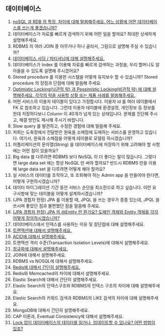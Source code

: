 ## 데이터베이스

1. [noSQL 과 RDB 의 특징, 차이에 대해 말씀해주세요. 어느 상황에 어떤 데이터베이스를 쓰는게 좋겠습니까?](1.md)
2. 데이터베이스가 자료를 빠르게 검색하기 위해 어떤 일을 할까요? 최대한 상세하게 설명해주세요.
3. RDBMS 의 여러 JOIN 중 아무거나 하나 골라서, 그림으로 설명해 주실 수 있습니까?
4. [데이터베이스 샤딩 / 파티셔닝에 대해 설명해주세요.](4.md)
5. 데이터베이스가 Index 를 이용해 자료를 빠르게 검색하는 과정을, 우리 할머니도 알아들을 수 있도록 설명해 주시겠어요?
6. Stored procedure 를 이용한 시스템을 어떻게 유지보수 할 수 있습니까? Stored procedure 의 장점과 단점에 대해 말씀해 주세요.
7. [Optimistic Locking(낙관적 락) 과 Pessimistic Locking(비관적 락) 에 대해 설명해주세요. 각각의 락을 사용할 상황 또는 제품 사례를 말씀해주세요.](7.md)
8. 어떤 서비스의 이용자 테이블이 있다고 가정합시다. 이용자 id 를 여러 테이블에서 FK 로 참조하고 있습니다. 그런데 이용자 테이블에 환경설정, 개인정보 등 정보를 한데 저장하다보니 Column 이 40개가 넘게 있는 상태입니다. 문제를 진단해 주시고, 해결 방안도 제시해 주시기 바랍니다.
9. Slow query 를 발견하고, 수정한 경험에 대해 말씀해 주세요.
10. 저희는 도축장에서 전달받은 원육을 소매점에 도매하는 서비스를 운영하고 있습니다. 여기서, 원육과 소매점을 어떻게 테이블로 모델링 하시겠습니까?
11. 어플리케이션의 문자열(String) 을 데이터베이스에 저장하기 위해 고려해야 할 사항에는 어떤 점이 있을까요?
12. Big data 를 다루려면 RDBMS 보다 NoSQL 이 더 좋다는 말이 많습니다. 그렇다면 large data set 에는 항상 NoSQL 만 써야 할까요? 반드시 RDBMS 만을 이용해 large data set 을 다루려면 어떻게 해야 할까요?
13. 실 서비스의 데이터를 조작하고, 또 조회해야 하는 Admin app 을 만들어야 한다면, 어떻게 구현하시겠습니까?
14. 데이터 마이그레이션 기간 동안 서비스 순단을 최소한으로 하고 싶습니다. 이런 요구사항에 맞는 테이블을 어떻게 설계하시겠습니까?
15. (JPA 경험자 한정) JPA 를 이용할 때, JPQL 을 쓰는 경우가 종종 있는데, JPQL 을 쓰시며 좋았던 점과 불편했던 점을 말씀해 주세요.
16. [(JPA 경험자 한정) JPA 의 @Entity 란 뭔가요? 도메인 객체와 Entity 객체를 각각 어떻게 정의하시겠습니까?](16.md)
17. 데이터베이스에서 인덱스를 사용하는 이유 및 장단점에 대해 설명해주세요.
18. [트랜잭션에 대해서 설명해주세요.](18.md)
19. [ACID에 대해서 설명해주세요.](19.md)
20. 트랜잭션 격리 수준(Transaction Isolation Levels)에 대해서 설명해주세요.
21. [정규화에 대해서 설명해주세요.](21.md)
22. JOIN에 대해서 설명해주세요.
23. RDBMS vs NOSQL에 대해서 설명해주세요.
24. [Redis에 대해서 간단히 설명해주세요.](24.md)
25. Redis와 Memcached의 차이에 대해서 설명해주세요.
26. Elastic Search에 대해서 간단히 설명해주세요.
27. Elastic Search의 인덱스구조와 RDBMS의 인덱스 구조의 차이에 대해 설명해주세요.
28. Elastic Search의 키워드 검색과 RDBMS의 LIKE 검색의 차이에 대해 설명해주세요.
29. MongoDB에 대해서 간단히 설명해주세요.
30. CAP 이론과, Eventual Consistency에 대해서 설명해주세요.
31. [Lock 없이 데이터베이스의 데이터를 읽거나, 업데이트할 수 있나요? 어떤 방법이 있죠?](31.md)
